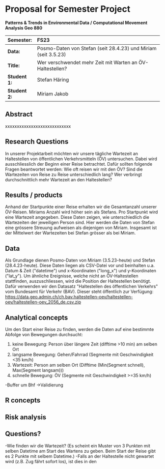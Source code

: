 # Proposal for Semester Project

**Patterns & Trends in Environmental Data / Computational Movement
Analysis Geo 880**

| Semester:      | FS23                                     |
|:---------------|:---------------------------------------- |
| **Data:**      | Posmo-Daten von Stefan (seit 28.4.23) und Miriam (seit 3.5.23)  |
| **Title:**     | Wer verschwendet mehr Zeit mit Warten an ÖV-Haltestellen?                |
| **Student 1:** | Stefan Häring                       |
| **Student 2:** | Miriam Jakob                       |

## Abstract 
xxxxxxxxxxxxxxxxxxxxxxxxxxxx
<!-- (50-60 words) -->

## Research Questions
In unserer Projektarbeit möchten wir unsere tägliche Wartezeit an Haltestellen von öffentlichen Verkehrsmitteln (ÖV) untersuchen. Dabei wird ausschliesslich der Beginn einer Reise betrachtet. Dafür sollten folgende Fragen beantwortet werden:
Wie oft reisen wir mit den ÖV?
Sind die Wartezeiten von Reise zu Reise unterschiedlich lang?
Wer verbringt durchschnittlich mehr Wartezeit an den Haltestellen?


<!-- (50-60 words) -->

## Results / products
<!-- What do you expect, anticipate? -->
Anhand der Startpunkte einer Reise erhalten wir die Gesamtanzahl unserer ÖV-Reisen. Miriams Anzahl wird höher sein als Stefans.
Pro Startpunkt wird eine Wartezeit angegeben. Diese Daten zeigen, wie unterschiedlich die Wartezeiten der jeweiligen Person sind. Hier werden die Daten von Stefan eine grössere Streuung aufweisen als diejenigen von Miriam.
Insgesamt ist der Mittelwert der Wartezeiten bei Stefan grösser als bei Miriam.


## Data
<!-- What data will you use? Will you require additional context data? Where do you get this data from? Do you already have all the data? -->
Als Grundlage dienen Posmo-Daten von Miriam (3.5.23-heute) und Stefan (28.4.23-heute). Diese Daten liegen als CSV-Datei vor und beinhalten u.a. Datum & Zeit ("datetime") und x-Koordinaten ("long_x") und y-Koordinaten ("lat_y").
Um ähnliche Ereignisse, welche nicht an ÖV-Haltestellen stattfinden, auszuschliessen, wird die Position der Haltestellen benötigt. Dafür verwenden wir den Datasatz "Haltestellen des öffentlichen Verkehrs" vom Bundesamt für Verkehr (BAV). Dieser steht öffentlich zur Verfügung:
https://data.geo.admin.ch/ch.bav.haltestellen-oev/haltestellen-oev/haltestellen-oev_2056_de.csv.zip


## Analytical concepts
<!-- Which analytical concepts will you use? What conceptual movement spaces and respective modelling approaches of trajectories will you be using? What additional spatial analysis methods will you be using? -->
Um den Start einer Reise zu finden, werden die Daten auf eine bestimmte Abfolge von Bewegungen durchsucht:
1. keine Bewegung: Person über längere Zeit (difftime >10 min) am selben Ort  
2. langsame Bewegung: Gehen/Fahrrad (Segmente mit Geschwindigkeit <35 km/h)
3. Wartezeit: Person am selben Ort (Difftime (Min(Segment schnell), Max(Segment langsam)))
4. schnelle Bewegung: ÖV (Segmente mit Geschwindigkeit >=35 km/h)

-Buffer um Bhf ->Validierung

## R concepts
<!-- Which R concepts, functions, packages will you mainly use. What additional spatial analysis methods will you be using? -->

## Risk analysis
<!-- What could be the biggest challenges/problems you might face? What is your plan B? -->

## Questions? 
<!-- Which questions would you like to discuss at the coaching session? -->
-Wie finden wir die Wartezeit? (Es scheint ein Muster von 3 Punkten mit selben Datetime am Start des Wartens zu geben. Beim Start der Reise gibt es 2 Punkte mit selbem Datetime.)
-Falls an der Haltestelle nicht gewartet wird (z.B. Zug fährt sofort los), ist dies in den 
